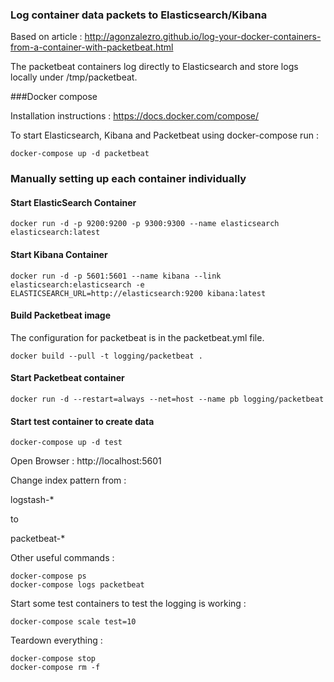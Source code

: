 ### Log container data packets to Elasticsearch/Kibana

Based on article : http://agonzalezro.github.io/log-your-docker-containers-from-a-container-with-packetbeat.html

The packetbeat containers log directly to Elasticsearch and store logs locally under /tmp/packetbeat.

###Docker compose

Installation instructions : https://docs.docker.com/compose/

To start Elasticsearch, Kibana and Packetbeat using docker-compose run :
```
docker-compose up -d packetbeat
```

### Manually setting up each container individually

#### Start ElasticSearch Container
```
docker run -d -p 9200:9200 -p 9300:9300 --name elasticsearch elasticsearch:latest
```

#### Start Kibana Container
```
docker run -d -p 5601:5601 --name kibana --link elasticsearch:elasticsearch -e ELASTICSEARCH_URL=http://elasticsearch:9200 kibana:latest
```

#### Build Packetbeat image 

The configuration for packetbeat is in the packetbeat.yml file.

```
docker build --pull -t logging/packetbeat .
```

#### Start Packetbeat container
```
docker run -d --restart=always --net=host --name pb logging/packetbeat
```

#### Start test container to create data
```
docker-compose up -d test
```

Open Browser : http://localhost:5601

Change index pattern from :

logstash-*

to

packetbeat-*

Other useful commands :
```
docker-compose ps
docker-compose logs packetbeat
```
Start some test containers to test the logging is working :
```
docker-compose scale test=10
```

Teardown everything :
```
docker-compose stop
docker-compose rm -f
```
